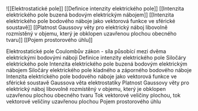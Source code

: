![[Elektrostatické pole]]
[[Definice intenzity elektrického pole]]
[[Intenzita elektrického pole buzená bodovým elektrickým nábojem]]
[[Intenzita elektrického pole bodového náboje jako vektorová funkce ve sférické soustavě]]
[[Platnost Gaussovy věty pro elektrický náboj libovolně rozmístěný v objemu, který je obklopen uzavřenou plochou obecného tvaru]]
[[Pojem prostorového úhlu]]

Elektrostatické pole Coulombův zákon - síla působící mezi dvěma elektrickými bodovými náboji Definice intenzity elektrického pole Siločáry elektrického pole Intenzita elektrického pole buzená bodovým elektrickým nábojem Siločáry elektrického pole kladného a záporného bodového náboje Intenzita elektrického pole bodového náboje jako vektorová funkce ve sférické soustavě Gaussova věta elektrostatiky Platnost Gaussovy věty pro elektrický náboj libovolně rozmístěný v objemu, který je obklopen uzavřenou plochou obecného tvaru Tok vektorové veličiny plochou, tok vektorové veličiny uzavřenou plochou Pojem prostorového úhlu